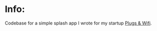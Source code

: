 Info:
==

Codebase for a simple splash app I wrote for my startup [Plugs & Wifi](http://plugsandwifi.com).